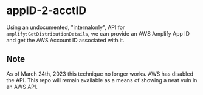 # appID-2-acctID

Using an undocumented, "internalonly", API for `amplify:GetDistributionDetails`, we can provide an AWS Amplify App ID and get the AWS Account ID associated with it.

## Note

As of March 24th, 2023 this technique no longer works. AWS has disabled the API. This repo will remain available as a means of showing a neat vuln in an AWS API.

